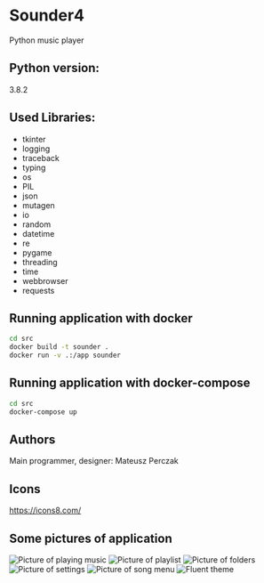 # Sounder4
Python music player 

## Python version:
3.8.2

## Used Libraries:

+ tkinter
+ logging
+ traceback
+ typing
+ os
+ PIL
+ json
+ mutagen
+ io
+ random
+ datetime
+ re
+ pygame
+ threading
+ time
+ webbrowser
+ requests

## Running application with docker

```sh
cd src
docker build -t sounder .
docker run -v .:/app sounder
```

## Running application with docker-compose

```sh
cd src
docker-compose up
```

## Authors
Main programmer, designer: Mateusz Perczak

## Icons
https://icons8.com/

## Some pictures of application
![Picture of playing music](https://raw.githubusercontent.com/losek1/Sounder4/master/images/app1.jpg)
![Picture of playlist](https://raw.githubusercontent.com/losek1/Sounder4/master/images/app2.jpg)
![Picture of folders](https://raw.githubusercontent.com/losek1/Sounder4/master/images/app3.jpg)
![Picture of settings](https://raw.githubusercontent.com/losek1/Sounder4/master/images/app4.jpg)
![Picture of song menu](https://raw.githubusercontent.com/losek1/Sounder4/master/images/app5.jpg)
![Fluent theme](https://raw.githubusercontent.com/losek1/Sounder4/master/images/app6.jpg)